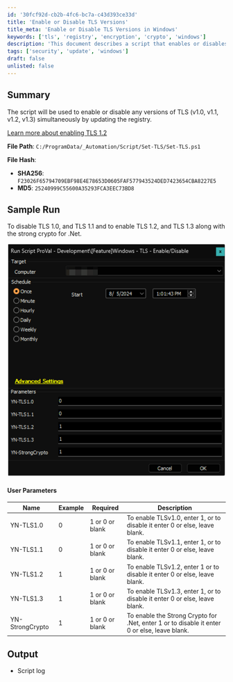 ```yaml
---
id: '30fcf92d-cb2b-4fc6-bc7a-c43d393ce33d'
title: 'Enable or Disable TLS Versions'
title_meta: 'Enable or Disable TLS Versions in Windows'
keywords: ['tls', 'registry', 'encryption', 'crypto', 'windows']
description: 'This document describes a script that enables or disables various versions of TLS (v1.0, v1.1, v1.2, v1.3) by updating the Windows registry. It includes user parameters for configuration and a sample run demonstrating the script in action.'
tags: ['security', 'update', 'windows']
draft: false
unlisted: false
---
```

## Summary

The script will be used to enable or disable any versions of TLS (v1.0, v1.1, v1.2, v1.3) simultaneously by updating the registry.

[Learn more about enabling TLS 1.2](https://learn.microsoft.com/en-us/entra/identity/hybrid/connect/reference-connect-tls-enforcement#enable-tls-12)

**File Path**: `C:/ProgramData/_Automation/Script/Set-TLS/Set-TLS.ps1`

**File Hash**:  
- **SHA256**: `F23026F65794709EBF98E4E78653D0605FAF577943524DED7423654CBA8227E5`  
- **MD5**: `25240999C55600A35293FCA3EEC73BD8`

## Sample Run

To disable TLS 1.0, and TLS 1.1 and to enable TLS 1.2, and TLS 1.3 along with the strong crypto for .Net.  

![Sample Run](../../../static/img/Windows---TLS---EnableDisable/image_1.png)

#### User Parameters

| Name            | Example | Required            | Description                                                                                     |
|-----------------|---------|---------------------|-------------------------------------------------------------------------------------------------|
| YN-TLS1.0      | 0       | 1 or 0 or blank     | To enable TLSv1.0, enter 1, or to disable it enter 0 or else, leave blank.                   |
| YN-TLS1.1      | 0       | 1 or 0 or blank     | To enable TLSv1.1, enter 1, or to disable it enter 0 or else, leave blank.                   |
| YN-TLS1.2      | 1       | 1 or 0 or blank     | To enable TLSv1.2, enter 1 or to disable it enter 0 or else, leave blank.                    |
| YN-TLS1.3      | 1       | 1 or 0 or blank     | To enable TLSv1.3, enter 1, or to disable it enter 0 or else, leave blank.                   |
| YN-StrongCrypto | 1       | 1 or 0 or blank     | To enable the Strong Crypto for .Net, enter 1 or to disable it enter 0 or else, leave blank.  |

## Output

- Script log












